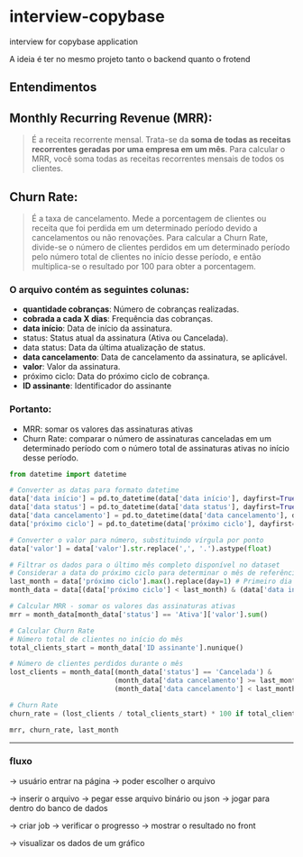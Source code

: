 # interview-copybase
interview for copybase application

A ideia é ter no mesmo projeto tanto o backend quanto o frotend

## Entendimentos

## **Monthly Recurring Revenue (MRR)**:

> É a receita recorrente mensal. Trata-se da **soma de todas as receitas recorrentes geradas por uma empresa em um mês**. Para calcular o MRR, você soma todas as receitas recorrentes mensais de todos os clientes.

## **Churn Rate**: 

> É a taxa de cancelamento. Mede a porcentagem de clientes ou receita que foi perdida em um determinado período devido a cancelamentos ou não renovações. Para calcular a Churn Rate, divide-se o número de clientes perdidos em um determinado período pelo número total de clientes no início desse período, e então multiplica-se o resultado por 100 para obter a porcentagem.


### O arquivo contém as seguintes colunas:

* **quantidade cobranças**: Número de cobranças realizadas.
* **cobrada a cada X dias**: Frequência das cobranças.
* **data início**: Data de início da assinatura.
* status: Status atual da assinatura (Ativa ou Cancelada).
* data status: Data da última atualização de status.
* **data cancelamento**: Data de cancelamento da assinatura, se aplicável.
* **valor**: Valor da assinatura.
* próximo ciclo: Data do próximo ciclo de cobrança.
* **ID assinante**: Identificador do assinante


### Portanto:

* MRR: somar os valores das assinaturas ativas
* Churn Rate: comparar o número de assinaturas canceladas em um determinado período com o número total de assinaturas ativas no início desse período.


```python
from datetime import datetime

# Converter as datas para formato datetime
data['data início'] = pd.to_datetime(data['data início'], dayfirst=True)
data['data status'] = pd.to_datetime(data['data status'], dayfirst=True)
data['data cancelamento'] = pd.to_datetime(data['data cancelamento'], dayfirst=True)
data['próximo ciclo'] = pd.to_datetime(data['próximo ciclo'], dayfirst=True)

# Converter o valor para número, substituindo vírgula por ponto
data['valor'] = data['valor'].str.replace(',', '.').astype(float)

# Filtrar os dados para o último mês completo disponível no dataset
# Considerar a data do próximo ciclo para determinar o mês de referência
last_month = data['próximo ciclo'].max().replace(day=1) # Primeiro dia do mês seguinte ao último registro
month_data = data[(data['próximo ciclo'] < last_month) & (data['data início'] < last_month)]

# Calcular MRR - somar os valores das assinaturas ativas
mrr = month_data[month_data['status'] == 'Ativa']['valor'].sum()

# Calcular Churn Rate
# Número total de clientes no início do mês
total_clients_start = month_data['ID assinante'].nunique()

# Número de clientes perdidos durante o mês
lost_clients = month_data[(month_data['status'] == 'Cancelada') & 
                          (month_data['data cancelamento'] >= last_month.replace(month=last_month.month-1)) &
                          (month_data['data cancelamento'] < last_month)]['ID assinante'].nunique()

# Churn Rate
churn_rate = (lost_clients / total_clients_start) * 100 if total_clients_start > 0 else 0

mrr, churn_rate, last_month
```

---


### fluxo

-> usuário entrar na página
    -> poder escolher o arquivo

-> inserir o arquivo
    -> pegar esse arquivo binário ou json
    -> jogar para dentro do banco de dados

-> criar job
    -> verificar o progresso
    -> mostrar o resultado no front

-> visualizar os dados de um gráfico
